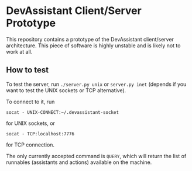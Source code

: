DevAssistant Client/Server Prototype
====================================

This repository contains a prototype of the DevAssistant client/server
architecture. This piece of software is highly unstable and is likely not to
work at all.

How to test
-----------

To test the server, run `./server.py unix` or `server.py inet` (depends if you
want to test the UNIX sockets or TCP alternative).

To connect to it, run

    socat - UNIX-CONNECT:~/.devassistant-socket

for UNIX sockets, or

    socat - TCP:localhost:7776

for TCP connection.

The only currently accepted command is `QUERY`, which will return the list of
runnables (assistants and actions) available on the machine.
